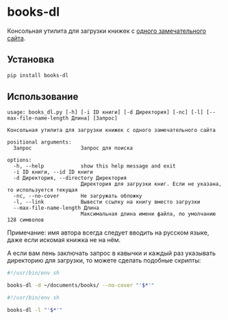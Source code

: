 # books-dl

Консольная утилита для загрузки книжек с [одного замечательного сайта](http://213.5.52.16/).

## Установка

```sh
pip install books-dl
```

## Использование

```
usage: books_dl.py [-h] [-i ID книги] [-d Директория] [-nc] [-l] [--max-file-name-length Длина] [Запрос]

Консольная утилита для загрузки книжек с одного замечательного сайта

positional arguments:
  Запрос                Запрос для поиска

options:
  -h, --help            show this help message and exit
  -i ID книги, --id ID книги
  -d Директория, --directory Директория
                        Директория для загрузки книг. Если не указана, то используется текущая
  -nc, --no-cover       Не загружать обложку
  -l, --link            Вывести ссылку на книгу вместо загрузки
  --max-file-name-length Длина
                        Максимальная длина имени файла, по умолчанию 128 символов
```

Примечание: имя автора всегда следует вводить на русском языке, даже если искомая книжка не на нём.

А если вам лень заключать запрос в кавычки и каждый раз указывать директорию для загрузки, то можете сделать подобные скрипты:

```sh
#!/usr/bin/env sh

books-dl -d ~/documents/books/ --no-cover "'$*'"
```

```sh
#!/usr/bin/env sh

books-dl -l "'$*'"
```
